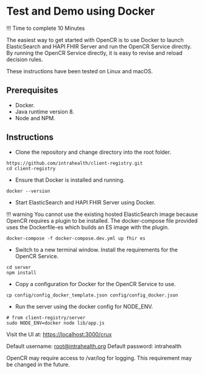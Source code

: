 # Test and Demo using Docker

!!! Time to complete
    10 Minutes

The easiest way to get started with OpenCR is to use Docker to launch ElasticSearch and HAPI FHIR Server and run the OpenCR Service directly. By running the OpenCR Service directly, it is easy to revise and reload decision rules.

These instructions have been tested on Linux and macOS.

## Prerequisites

* Docker.
* Java runtime version 8.
* Node and NPM.

## Instructions

* Clone the repository and change directory into the root folder.
```
https://github.com/intrahealth/client-registry.git
cd client-registry
```

* Ensure that Docker is installed and running.
```
docker --version
```

* Start ElasticSearch and HAPI FHIR Server using Docker. 

!!! warning 
    You cannot use the existing hosted ElasticSearch image because OpenCR requires a plugin to be installed. The docker-compose file provided uses the Dockerfile-es which builds an ES image with the plugin.
```
docker-compose -f docker-compose.dev.yml up fhir es
```

* Switch to a new terminal window. Install the requirements for the OpenCR Service.
```
cd server
npm install
```

* Copy a configuration for Docker for the OpenCR Service to use.
```
cp config/config_docker_template.json config/config_docker.json
```

* Run the server using the docker config for NODE_ENV.
```
# from client-registry/server
sudo NODE_ENV=docker node lib/app.js
```

Visit the UI at: [https://localhost:3000/crux](https://localhost:3000/crux)

Default username: root@intrahealth.org
Default password: intrahealth

OpenCR may require access to /var/log for logging. This requirement may be changed in the future.